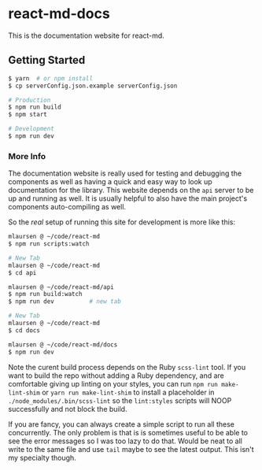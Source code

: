 # react-md-docs
This is the documentation website for react-md.

## Getting Started

```bash
$ yarn  # or npm install
$ cp serverConfig.json.example serverConfig.json

# Production
$ npm run build
$ npm start

# Development
$ npm run dev
```


### More Info
The documentation website is really used for testing and debugging the components as well
as having a quick and easy way to look up documentation for the library. This website
depends on the `api` server to be up and running as well. It is usually helpful to also have
the main project's components auto-compiling as well.

So the _real_ setup of running this site for development is more like this:

```bash
mlaursen @ ~/code/react-md
$ npm run scripts:watch

# New Tab
mlaursen @ ~/code/react-md
$ cd api

mlaursen @ ~/code/react-md/api
$ npm run build:watch
$ npm run dev          # new tab

# New Tab
mlaursen @ ~/code/react-md
$ cd docs

mlaursen @ ~/code/react-md/docs
$ npm run dev
```

Note the curent build process depends on the Ruby `scss-lint` tool.  If you want to build the repo without adding a Ruby dependency, and are comfortable giving up linting on your styles, you can run `npm run make-lint-shim` or `yarn run make-lint-shim` to install a placeholder in `./node_modules/.bin/scss-lint` so the `lint:styles` scripts will NOOP successfully and not block the build.

If you are fancy, you can always create a simple script to run all these concurrently. The only problem is
that is is sometimes useful to be able to see the error messages so I was too lazy to do that. Would be neat
to all write to the same file and use `tail` maybe to see the latest output. This isn't my specialty though.
